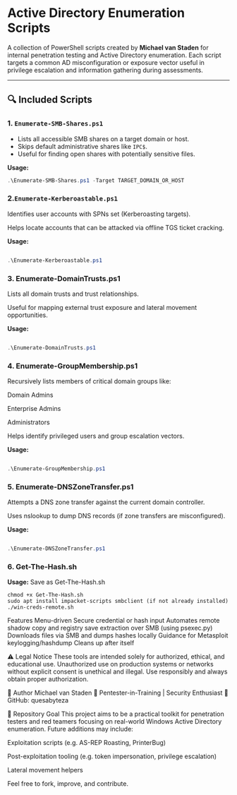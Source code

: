 # Active Directory Enumeration Scripts

A collection of PowerShell scripts created by **Michael van Staden** for internal penetration testing and Active Directory enumeration. Each script targets a common AD misconfiguration or exposure vector useful in privilege escalation and information gathering during assessments.

---

## 🔍 Included Scripts

### 1. `Enumerate-SMB-Shares.ps1`
- Lists all accessible SMB shares on a target domain or host.
- Skips default administrative shares like `IPC$`.
- Useful for finding open shares with potentially sensitive files.

**Usage:**
```powershell
.\Enumerate-SMB-Shares.ps1 -Target TARGET_DOMAIN_OR_HOST
```

### 2.`Enumerate-Kerberoastable.ps1`
Identifies user accounts with SPNs set (Kerberoasting targets).

Helps locate accounts that can be attacked via offline TGS ticket cracking.

**Usage:**

```powershell

.\Enumerate-Kerberoastable.ps1
```

### 3. Enumerate-DomainTrusts.ps1
Lists all domain trusts and trust relationships.

Useful for mapping external trust exposure and lateral movement opportunities.

**Usage:**

```powershell

.\Enumerate-DomainTrusts.ps1
```

### 4. Enumerate-GroupMembership.ps1
Recursively lists members of critical domain groups like:

Domain Admins

Enterprise Admins

Administrators

Helps identify privileged users and group escalation vectors.

**Usage:**

```powershell

.\Enumerate-GroupMembership.ps1
```

### 5. Enumerate-DNSZoneTransfer.ps1
Attempts a DNS zone transfer against the current domain controller.

Uses nslookup to dump DNS records (if zone transfers are misconfigured).

**Usage:**

```powershell

.\Enumerate-DNSZoneTransfer.ps1
```
### 6. Get-The-Hash.sh

**Usage:**
Save as Get-The-Hash.sh
```terminal
chmod +x Get-The-Hash.sh
sudo apt install impacket-scripts smbclient (if not already installed)
./win-creds-remote.sh
```
Features
Menu-driven
Secure credential or hash input
Automates remote shadow copy and registry save extraction over SMB (using psexec.py)
Downloads files via SMB and dumps hashes locally
Guidance for Metasploit keylogging/hashdump
Cleans up after itself

⚠️ Legal Notice
These tools are intended solely for authorized, ethical, and educational use. Unauthorized use on production systems or networks without explicit consent is unethical and illegal. Use responsibly and always obtain proper authorization.

👤 Author
Michael van Staden
🔐 Pentester-in-Training | Security Enthusiast
🔗 GitHub: quesabyteza

📂 Repository Goal
This project aims to be a practical toolkit for penetration testers and red teamers focusing on real-world Windows Active Directory enumeration. Future additions may include:

Exploitation scripts (e.g. AS-REP Roasting, PrinterBug)

Post-exploitation tooling (e.g. token impersonation, privilege escalation)

Lateral movement helpers

Feel free to fork, improve, and contribute.
